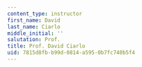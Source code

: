 ```yaml
---
content_type: instructor
first_name: David
last_name: Ciarlo
middle_initial: ''
salutation: Prof.
title: Prof. David Ciarlo
uid: 7815d8fb-b99d-0814-a595-0b7fc740b5f4
---
```

